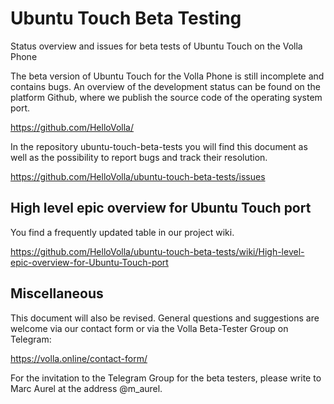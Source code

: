 # Ubuntu Touch Beta Testing

Status overview and issues for beta tests of Ubuntu Touch on the Volla Phone

The beta version of Ubuntu Touch for the Volla Phone is still incomplete and contains bugs. An overview of the development status can be found on the platform Github, where we publish the source code of the operating system port.

https://github.com/HelloVolla/

In the repository ubuntu-touch-beta-tests you will find this document as well as the possibility to report bugs and track their resolution.

https://github.com/HelloVolla/ubuntu-touch-beta-tests/issues

## High level epic overview for Ubuntu Touch port

You find a frequently updated table in our project wiki.

https://github.com/HelloVolla/ubuntu-touch-beta-tests/wiki/High-level-epic-overview-for-Ubuntu-Touch-port

## Miscellaneous

This document will also be revised. General questions and suggestions are welcome via our contact form or via the Volla Beta-Tester Group on Telegram:

https://volla.online/contact-form/

For the invitation to the Telegram Group for the beta testers, please write to Marc Aurel at the address @m_aurel.